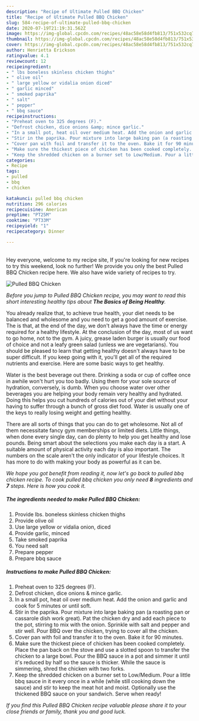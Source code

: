 ```yaml
---
description: "Recipe of Ultimate Pulled BBQ Chicken"
title: "Recipe of Ultimate Pulled BBQ Chicken"
slug: 584-recipe-of-ultimate-pulled-bbq-chicken
date: 2020-07-19T21:19:31.562Z
image: https://img-global.cpcdn.com/recipes/48ac58e58d4fb813/751x532cq70/pulled-bbq-chicken-recipe-main-photo.jpg
thumbnail: https://img-global.cpcdn.com/recipes/48ac58e58d4fb813/751x532cq70/pulled-bbq-chicken-recipe-main-photo.jpg
cover: https://img-global.cpcdn.com/recipes/48ac58e58d4fb813/751x532cq70/pulled-bbq-chicken-recipe-main-photo.jpg
author: Henrietta Erickson
ratingvalue: 4.1
reviewcount: 12
recipeingredient:
- " lbs boneless skinless chicken thighs"
- " olive oil"
- " large yellow or vidalia onion diced"
- " garlic minced"
- " smoked paprika"
- " salt"
- " pepper"
- " bbq sauce"
recipeinstructions:
- "Preheat oven to 325 degrees (F)."
- "Defrost chicken, dice onions &amp; mince garlic."
- "In a small pot, heat oil over medium heat. Add the onion and garlic and cook for 5 minutes or until soft."
- "Stir in the paprika. Pour mixture into large baking pan (a roasting pan or cassarole dish work great). Pat the chicken dry and add each piece to the pot, stirring to mix with the onion. Sprinkle with salt and pepper and stir well. Pour BBQ over the chicken, trying to cover all the chicken."
- "Cover pan with foil and transfer it to the oven. Bake it for 90 minutes."
- "Make sure the thickest piece of chicken has been cooked completely. Place the pan back on the stove and use a slotted spoon to transfer the chicken to a large bowl. Pour the BBQ sauce in a pot and simmer it until it&#39;s reduced by half so the sauce is thicker. While the sauce is simmering, shred the chicken with two forks."
- "Keep the shredded chicken on a burner set to Low/Medium. Pour a little bbq sauce in it every once in a while (while still cooking down the sauce) and stir to keep the meat hot and moist. Optionally use the thickened BBQ sauce on your sandwich. Serve when ready!"
categories:
- Recipe
tags:
- pulled
- bbq
- chicken

katakunci: pulled bbq chicken 
nutrition: 296 calories
recipecuisine: American
preptime: "PT25M"
cooktime: "PT33M"
recipeyield: "1"
recipecategory: Dinner

---
```

<br>
Hey everyone, welcome to my recipe site, If you're looking for new recipes to try this weekend, look no further! We provide you only the best Pulled BBQ Chicken recipe here. We also have wide variety of recipes to try.
<br>


![Pulled BBQ Chicken](https://img-global.cpcdn.com/recipes/48ac58e58d4fb813/751x532cq70/pulled-bbq-chicken-recipe-main-photo.jpg)

<i>Before you jump to Pulled BBQ Chicken recipe, you may want to read this short interesting healthy tips about <strong>The Basics of Being Healthy</strong>.</i>

You already realize that, to achieve true health, your diet needs to be balanced and wholesome and you need to get a good amount of exercise. The  is that, at the end of the day, we don't always have the time or energy required for a healthy lifestyle. At the conclusion of the day, most of us want to go home, not to the gym. A juicy, grease laden burger is usually our food of choice and not a leafy green salad (unless we are vegetarians). You should be pleased to learn that getting healthy doesn't always have to be super difficult. If you keep going with it, you'll get all of the required nutrients and exercise. Here are some basic ways to get healthy.

Water is the best beverage out there. Drinking a soda or cup of coffee once in awhile won't hurt you too badly. Using them for your sole source of hydration, conversely, is dumb. When you choose water over other beverages you are helping your body remain very healthy and hydrated. Doing this helps you cut hundreds of calories out of your diet without your having to suffer through a bunch of gross diet food. Water is usually one of the keys to really losing weight and getting healthy.

There are all sorts of things that you can do to get wholesome. Not all of them necessitate fancy gym memberships or limited diets. Little things, when done every single day, can do plenty to help you get healthy and lose pounds. Being smart about the selections you make each day is a start. A suitable amount of physical activity each day is also important. The numbers on the scale aren't the only indicator of your lifestyle choices. It has more to do with making your body as powerful as it can be. 


<i>We hope you got benefit from reading it, now let's go back to pulled bbq chicken recipe. To cook pulled bbq chicken you only need <strong>8</strong> ingredients and <strong>7</strong> steps. Here is how you cook it.
</i>

##### The ingredients needed to make Pulled BBQ Chicken:

1. Provide  lbs. boneless skinless chicken thighs
1. Provide  olive oil
1. Use  large yellow or vidalia onion, diced
1. Provide  garlic, minced
1. Take  smoked paprika
1. You need  salt
1. Prepare  pepper
1. Prepare  bbq sauce


##### Instructions to make Pulled BBQ Chicken:

1. Preheat oven to 325 degrees (F).
1. Defrost chicken, dice onions &amp; mince garlic.
1. In a small pot, heat oil over medium heat. Add the onion and garlic and cook for 5 minutes or until soft.
1. Stir in the paprika. Pour mixture into large baking pan (a roasting pan or cassarole dish work great). Pat the chicken dry and add each piece to the pot, stirring to mix with the onion. Sprinkle with salt and pepper and stir well. Pour BBQ over the chicken, trying to cover all the chicken.
1. Cover pan with foil and transfer it to the oven. Bake it for 90 minutes.
1. Make sure the thickest piece of chicken has been cooked completely. Place the pan back on the stove and use a slotted spoon to transfer the chicken to a large bowl. Pour the BBQ sauce in a pot and simmer it until it&#39;s reduced by half so the sauce is thicker. While the sauce is simmering, shred the chicken with two forks.
1. Keep the shredded chicken on a burner set to Low/Medium. Pour a little bbq sauce in it every once in a while (while still cooking down the sauce) and stir to keep the meat hot and moist. Optionally use the thickened BBQ sauce on your sandwich. Serve when ready!


<i>If you find this Pulled BBQ Chicken recipe valuable please share it to your close friends or family, thank you and good luck.</i>
